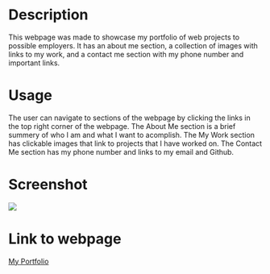# Description
This webpage was made to showcase my portfolio of web projects to possible employers.  It has an about me section, a collection of images with links to my work, and a contact me section with my phone number and important links.

# Usage
The user can navigate to sections of the webpage by clicking the links in the top right corner of the webpage.  The About Me section is a brief summery of who I am and what I want to acomplish.  The My Work section has clickable images that link to projects that I have worked on.  The Contact Me section has my phone number and links to my email and Github.

# Screenshot
![](./assets/images/screenshot-mod-2.png)
# Link to webpage

[My Portfolio](https://michaeloc1.github.io/MyPortfolio/)
